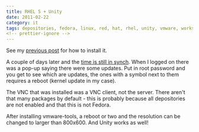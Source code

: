 ```yaml
---
title: RHEL 5 + Unity
date: 2011-02-22
category: it
tags: depositories, fedora, linux, red, hat, rhel, unity, vmware, workstation
<!-- prettier-ignore -->
---
```


See my [previous post](https://www.guldmyr.com/red-hat-enterprise-linuxrhel-in-vmware-workstation/) for how to install it.

A couple of days later and the [time is still in synch](https://www.guldmyr.com/time-sync-for-linux-vms-in-vmware-workstation/ "rhel synch vmware workstation"). When I logged on there was a pop-up saying there were some updates. Put in root password and you get to see which are updates, the ones with a symbol next to them requires a reboot (kernel update in my case).

The VNC that was installed was a VNC client, not the server. There aren't that many packages by default - this is probably because all depositories are not enabled and that this is not Fedora.

After installing vmware-tools, a reboot or two and the resolution can be changed to larger than 800x600. And Unity works as well!
